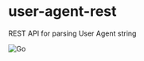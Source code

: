 # user-agent-rest

REST API for parsing User Agent string

![Go](https://github.com/gavrik/user-agent-rest/workflows/Go/badge.svg)
